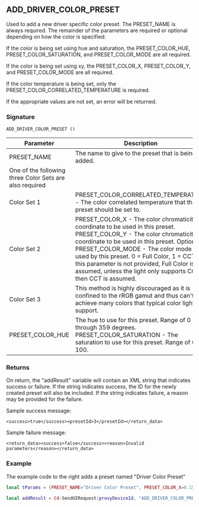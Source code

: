 ## ADD\_DRIVER\_COLOR\_PRESET

Used to add a new driver specific color preset.   The PRESET\_NAME is always required.   The remainder of the parameters are required or optional depending on how the color is specified:

If the color is being set using hue and saturation, the PRESET\_COLOR\_HUE, PRESET\_COLOR\_SATURATION, and PRESET\_COLOR\_MODE are all required.

If the color is being set using xy, the PRESET\_COLOR\_X, PRESET\_COLOR\_Y, and PRESET\_COLOR\_MODE are all required.

If the color temperature is being set, only the PRESET\_COLOR\_CORRELATED\_TEMPERATURE is required.

If the appropriate values are not set, an error will be returned.



### Signature

`ADD_DRIVER_COLOR_PRESET ()`


| Parameter | Description |
| --- | --- |
| PRESET\_NAME | The name to give to the preset that is being added.|
| One of the following three Color Sets are also required|
|Color Set 1 | PRESET\_COLOR\_CORRELATED\_TEMPERATURE - The color correlated temperature that the preset should be set to.|
|Color Set 2 | PRESET\_COLOR\_X - The color chromaticity x coordinate to be used in this preset. PRESET\_COLOR\_Y - The color chromaticity y coordinate to be used in this preset. Optional: PRESET\_COLOR\_MODE - The color mode used by this preset.   0 = Full Color, 1 = CCT. If this parameter is not provided, Full Color is assumed, unless the light only supports CCT, then CCT is assumed. |
|Color Set 3 | This method is highly discouraged as it is confined to the  rRGB gamut and thus can't achieve many colors that typical color lights support.
PRESET\_COLOR\_HUE | The hue to use for this preset.  Range of 0 through 359 degrees. PRESET\_COLOR\_SATURATION - The saturation to use for this preset.  Range of 0 to 100. |


### Returns

On return, the "addResult" variable will contain an XML string that indicates success or failure.   If the string indicates success, the ID for the newly created preset will also be included.   If the string indicates failure, a reason may be provided for the failure.

Sample success message:

`<success>true</success><presetId>3</presetId></return_data>`

Sample failure message:

`<return_data><success>false</success><reason>Invalid parameters</reason></return_data>`


### Example

The example code to the right adds a preset named "Driver Color Preset" 

```lua
local tParams = {PRESET_NAME="Driver Color Preset", PRESET_COLOR_X=0.1500, PRESET_COLOR_Y=0.0722, PRESET_COLOR_MODE=1}

local addResult = C4:SendUIRequest(proxyDeviceId, "ADD_DRIVER_COLOR_PRESET", tParams)
```
